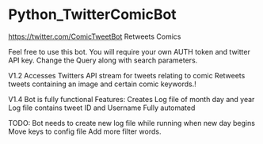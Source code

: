 # Python_TwitterComicBot
https://twitter.com/ComicTweetBot
Retweets Comics

Feel free to use this bot. 
You will require your own AUTH token and twitter API key.
Change the Query along with search parameters. 

V1.2 
Accesses Twitters API stream for tweets relating to comic
Retweets tweets containing an image and certain comic keywords.!

V1.4
Bot is fully functional
Features:
Creates Log file of month day and year
Log file contains tweet ID and Username
Fully automated

TODO:
Bot needs to create new log file while running when new day begins
Move keys to config file
Add more filter words.


